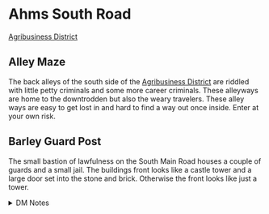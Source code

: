 # Ahms South Road
[Agribusiness District](Agribusiness%20District%20Overview.md)

## Alley Maze
The back alleys of the south side of the [Agribusiness District](Agribusiness%20District%20Overview.md) are riddled with little petty criminals and some more career criminals. These alleyways are home to the downtrodden but also the weary travelers. These alley ways are easy to get lost in and hard to find a way out once inside. Enter at your own risk.

## Barley Guard Post
The small bastion of lawfulness on the South Main Road houses a couple of guards and a small jail. The buildings front looks like a castle tower and a large door set into the stone and brick. Otherwise the front looks like just a tower.

<details>
  <summary>DM Notes</summary>
    NPC: Sargent Keeper, a blonde woman guard who commands the post.
</details>